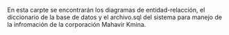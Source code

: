 En esta carpte se encontrarán los diagramas de entidad-relacción, el diccionario de la base de datos y el archivo.sql del sistema para manejo de la infromación de la corporación Mahavir Kmina.
